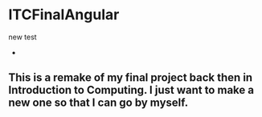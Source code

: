 # ITCFinalAngular
new test


-
This is a remake of my final project back then in Introduction to Computing.
I just want to make a new one so that I can go by myself.
-

